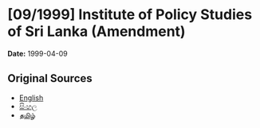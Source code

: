 # [09/1999] Institute of Policy Studies of Sri Lanka (Amendment)

**Date:** 1999-04-09

## Original Sources

- [English](https://documents.gov.lk/view/acts/1999/4/09-1999_E.pdf)
- [සිංහල](https://documents.gov.lk/view/acts/1999/4/09-1999_S.pdf)
- [தமிழ்](https://documents.gov.lk/view/acts/1999/4/09-1999_T.pdf)
